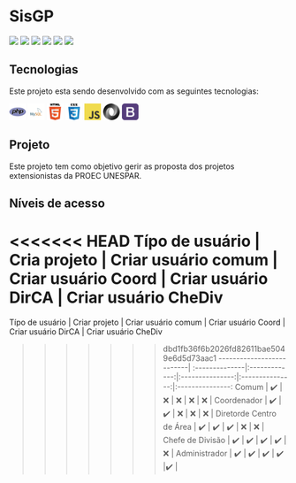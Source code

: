 SisGP
=======

<img src="https://img.shields.io/github/languages/count/JRGGRoberto/proecsisgp"> <img src="https://img.shields.io/github/repo-size/JRGGRoberto/proecsisgp"> <img src="https://img.shields.io/github/languages/count/JRGGRoberto/proecsisgp"> <img src="https://img.shields.io/github/repo-size/JRGGRoberto/proecsisgp"> <img src="https://img.shields.io/github/last-commit/JRGGRoberto/proecsisgp"> <img src="https://img.shields.io/github/issues/JRGGRoberto/proecsisgp">


## Tecnologias

Este projeto esta sendo desenvolvido com as seguintes tecnologias:

<img height="30" src="https://raw.githubusercontent.com/github/explore/80688e429a7d4ef2fca1e82350fe8e3517d3494d/topics/php/php.png"> <img height="30" src="https://raw.githubusercontent.com/github/explore/80688e429a7d4ef2fca1e82350fe8e3517d3494d/topics/mysql/mysql.png"> <img height="30" src="https://raw.githubusercontent.com/github/explore/80688e429a7d4ef2fca1e82350fe8e3517d3494d/topics/html/html.png"> <img height="30" src="https://raw.githubusercontent.com/github/explore/80688e429a7d4ef2fca1e82350fe8e3517d3494d/topics/css/css.png"> <img height="30" src="https://raw.githubusercontent.com/github/explore/80688e429a7d4ef2fca1e82350fe8e3517d3494d/topics/javascript/javascript.png"> <img height="30" src="https://raw.githubusercontent.com/github/explore/80688e429a7d4ef2fca1e82350fe8e3517d3494d/topics/json/json.png"> <img height="30" src="https://raw.githubusercontent.com/github/explore/80688e429a7d4ef2fca1e82350fe8e3517d3494d/topics/bootstrap/bootstrap.png"> 


## Projeto

Este projeto tem como objetivo gerir as proposta dos projetos extensionistas da PROEC UNESPAR.


## Níveis de acesso



<<<<<<< HEAD
Típo de usuário           |  Cria projeto  | Criar usuário comum | Criar usuário Coord | Criar usuário DirCA | Criar usuário CheDiv
=======
Típo de usuário           |  Criar projeto  | Criar usuário comum | Criar usuário Coord | Criar usuário DirCA | Criar usuário CheDiv
>>>>>>> dbd1fb36f6b2026fd82611bae5049e6d5d73aac1
--------------------------| :--------------|:-------------:|:---------------:|:---------------:|:---------------:
Comum                     | ✔️             | :x:            | :x:             | :x:             | :x:             |
Coordenador               | ✔️             | ✔️             | :x:             | :x:             | :x:             |
Diretorde Centro de Área  | ✔️             | ✔️             | ✔️             | :x:             | :x:             |
Chefe de Divisão          | ✔️             | ✔️             | ✔️             | ✔️             | :x:             |
Administrador             | ✔️             | ✔️             | ✔️             | ✔️             |✔️             |




